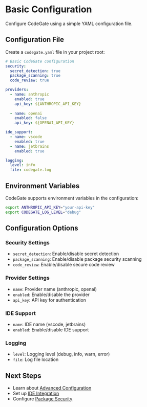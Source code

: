 # Basic Configuration

Configure CodeGate using a simple YAML configuration file.

## Configuration File

Create a `codegate.yaml` file in your project root:

```yaml
# Basic CodeGate configuration
security:
  secret_detection: true
  package_scanning: true
  code_review: true

providers:
  - name: anthropic
    enabled: true
    api_key: ${ANTHROPIC_API_KEY}
  
  - name: openai
    enabled: false
    api_key: ${OPENAI_API_KEY}

ide_support:
  - name: vscode
    enabled: true
  - name: jetbrains
    enabled: true

logging:
  level: info
  file: codegate.log
```

## Environment Variables

CodeGate supports environment variables in the configuration:

```bash
export ANTHROPIC_API_KEY="your-api-key"
export CODEGATE_LOG_LEVEL="debug"
```

## Configuration Options

### Security Settings

- `secret_detection`: Enable/disable secret detection
- `package_scanning`: Enable/disable package security scanning
- `code_review`: Enable/disable secure code review

### Provider Settings

- `name`: Provider name (anthropic, openai)
- `enabled`: Enable/disable the provider
- `api_key`: API key for authentication

### IDE Support

- `name`: IDE name (vscode, jetbrains)
- `enabled`: Enable/disable IDE support

### Logging

- `level`: Logging level (debug, info, warn, error)
- `file`: Log file location

## Next Steps

- Learn about [Advanced Configuration](/docs/configuration/advanced)
- Set up [IDE Integration](/docs/features/ide-integration)
- Configure [Package Security](/docs/features/package-security)
